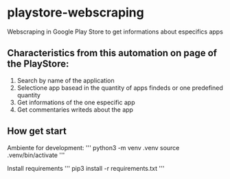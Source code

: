 # playstore-webscraping
Webscraping in Google Play Store to get informations about especifics apps

## Characteristics from this automation on page of the PlayStore:

1. Search by name of the application
2. Selectione app basead in the quantity of apps findeds or one predefined quantity
3. Get informations of the one especific app
4. Get commentaries writeds about the app


## How get start

Ambiente for development:
'''
python3 -m venv .venv
source .venv/bin/activate
'''

Install requirements
'''
pip3 install -r requirements.txt
'''